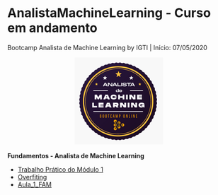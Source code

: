 # AnalistaMachineLearning - Curso em andamento
Bootcamp Analista de Machine Learning by IGTI | Início: 07/05/2020

<p align="center">
  <img src="https://raw.githubusercontent.com/nicolegold/AnalistaMachineLearning/master/LogoAML.png" >
</p>

**Fundamentos - Analista de Machine Learning**
* [Trabalho Prático do Módulo 1](https://github.com/nicolegold/AnalistaMachineLearning/blob/master/trabalho_pratico_FAM.ipynb)
* [Overfiting](https://github.com/nicolegold/AnalistaMachineLearning/blob/master/overfiting.ipynb)
* [Aula_1_FAM](https://github.com/nicolegold/AnalistaMachineLearning/blob/master/aula_1_FAM.ipynb)
